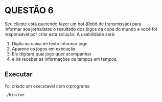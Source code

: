 # QUESTÃO 6

Seu cliente está querendo fazer um bot (Robô de transmissão) para informar aos jornalistas o resultado dos jogos da
copa do mundo e você foi responsável por criar esta solução. A usabilidade será:
1. Digita na caixa de texto informar jogo
2. Aparece os jogos em execução
3. Ele digitará qual jogo quer acompanhar
4. e irá receber as informações de tempos em tempos.


## Executar
Foi criado um executavel com o programa

```bash
./bin/run
```
